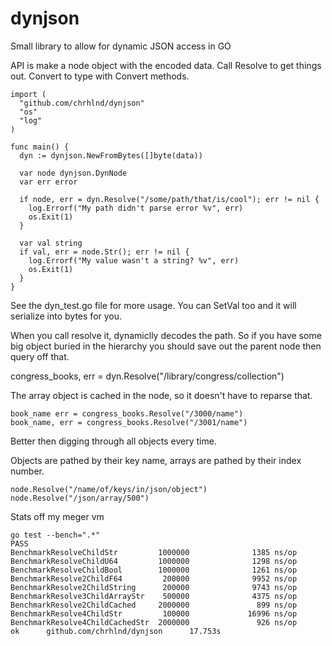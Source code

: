 dynjson
=======

Small library to allow for dynamic JSON access in GO


API is make a node object with the encoded data. Call Resolve to get things out. Convert to type with Convert methods.
```
import (
  "github.com/chrhlnd/dynjson"
  "os"
  "log"
)

func main() {
  dyn := dynjson.NewFromBytes([]byte(data))
  
  var node dynjson.DynNode
  var err error
  
  if node, err = dyn.Resolve("/some/path/that/is/cool"); err != nil {
    log.Errorf("My path didn't parse error %v", err)
    os.Exit(1)
  }
  
  var val string
  if val, err = node.Str(); err != nil {
    log.Errorf("My value wasn't a string? %v", err)
    os.Exit(1)
  }
}
```
See the dyn_test.go file for more usage. You can SetVal too and it will serialize into bytes for you.

When you call resolve it, dynamiclly decodes the path. So if you have some big object buried in the hierarchy you should save out
the parent node then query off that.

congress_books, err = dyn.Resolve("/library/congress/collection")

The array object is cached in the node, so it doesn't have to reparse that.
```
book_name err = congress_books.Resolve("/3000/name")
book_name, err = congress_books.Resolve("/3001/name") 
```
Better then digging through all objects every time.

Objects are pathed by their key name, arrays are pathed by their index number.
```
node.Resolve("/name/of/keys/in/json/object")
node.Resolve("/json/array/500")

```

Stats off my meger vm

```
go test --bench=".*"
PASS
BenchmarkResolveChildStr         1000000              1385 ns/op
BenchmarkResolveChildU64         1000000              1298 ns/op
BenchmarkResolveChildBool        1000000              1261 ns/op
BenchmarkResolve2ChildF64         200000              9952 ns/op
BenchmarkResolve2ChildString      200000              9743 ns/op
BenchmarkResolve3ChildArrayStr    500000              4375 ns/op
BenchmarkResolve2ChildCached     2000000               899 ns/op
BenchmarkResolve4ChildStr         100000             16996 ns/op
BenchmarkResolve4ChildCachedStr  2000000               926 ns/op
ok      github.com/chrhlnd/dynjson      17.753s
```

